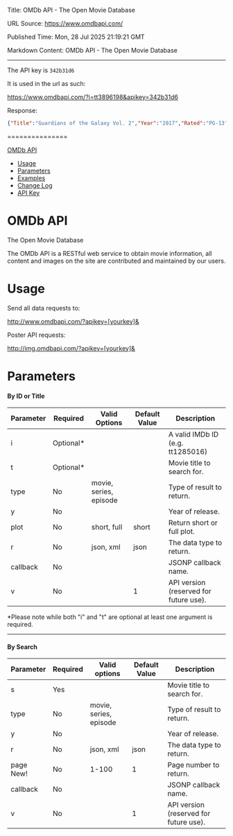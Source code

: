 Title: OMDb API - The Open Movie Database

URL Source: https://www.omdbapi.com/

Published Time: Mon, 28 Jul 2025 21:19:21 GMT

Markdown Content:
OMDb API - The Open Movie Database

---

The API key is `342b31d6`

It is used in the url as such:

https://www.omdbapi.com/?i=tt3896198&apikey=342b31d6

Response:

```json
{"Title":"Guardians of the Galaxy Vol. 2","Year":"2017","Rated":"PG-13","Released":"05 May 2017","Runtime":"136 min","Genre":"Action, Adventure, Comedy","Director":"James Gunn","Writer":"James Gunn, Dan Abnett, Andy Lanning","Actors":"Chris Pratt, Zoe Saldaña, Dave Bautista","Plot":"The Guardians struggle to keep together as a team while dealing with their personal family issues, notably Star-Lord's encounter with his father, the ambitious celestial being Ego.","Language":"English","Country":"United States","Awards":"Nominated for 1 Oscar. 15 wins & 60 nominations total","Poster":"https://m.media-amazon.com/images/M/MV5BNWE5MGI3MDctMmU5Ni00YzI2LWEzMTQtZGIyZDA5MzQzNDBhXkEyXkFqcGc@._V1_SX300.jpg","Ratings":[{"Source":"Internet Movie Database","Value":"7.6/10"},{"Source":"Rotten Tomatoes","Value":"85%"},{"Source":"Metacritic","Value":"67/100"}],"Metascore":"67","imdbRating":"7.6","imdbVotes":"802,014","imdbID":"tt3896198","Type":"movie","DVD":"N/A","BoxOffice":"$389,813,101","Production":"N/A","Website":"N/A","Response":"True"}
```

===============

[OMDb API](https://www.omdbapi.com/#top)

*   [Usage](https://www.omdbapi.com/#usage)
*   [Parameters](https://www.omdbapi.com/#parameters)
*   [Examples](https://www.omdbapi.com/#examples)
*   [Change Log](https://www.omdbapi.com/#changeLog)
*   [API Key](https://www.omdbapi.com/apikey.aspx)


OMDb API
========

The Open Movie Database

The OMDb API is a RESTful web service to obtain movie information, all content and images on the site are contributed and maintained by our users. 


Usage
=====

Send all data requests to:

http://www.omdbapi.com/?apikey=[yourkey]&

Poster API requests:

http://img.omdbapi.com/?apikey=[yourkey]&

Parameters
==========

#### By ID or Title

| Parameter | Required | Valid Options | Default Value | Description |
| --- | --- | --- | --- | --- |
| i | Optional* |  | <empty> | A valid IMDb ID (e.g. tt1285016) |
| t | Optional* |  | <empty> | Movie title to search for. |
| type | No | movie, series, episode | <empty> | Type of result to return. |
| y | No |  | <empty> | Year of release. |
| plot | No | short, full | short | Return short or full plot. |
| r | No | json, xml | json | The data type to return. |
| callback | No |  | <empty> | JSONP callback name. |
| v | No |  | 1 | API version (reserved for future use). |
*Please note while both "i" and "t" are optional at least one argument is required.

* * *

#### By Search

| Parameter | Required | Valid options | Default Value | Description |
| --- | --- | --- | --- | --- |
| s | Yes |  | <empty> | Movie title to search for. |
| type | No | movie, series, episode | <empty> | Type of result to return. |
| y | No |  | <empty> | Year of release. |
| r | No | json, xml | json | The data type to return. |
| page New! | No | 1-100 | 1 | Page number to return. |
| callback | No |  | <empty> | JSONP callback name. |
| v | No |  | 1 | API version (reserved for future use). |
